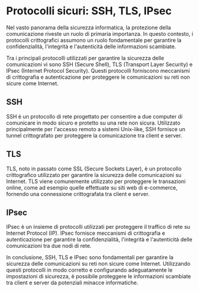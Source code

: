 # Protocolli sicuri: SSH, TLS, IPsec

Nel vasto panorama della sicurezza informatica, la protezione della comunicazione riveste un ruolo di primaria importanza. In questo contesto, i protocolli crittografici assumono un ruolo fondamentale per garantire la confidenzialità, l'integrità e l'autenticità delle informazioni scambiate.

Tra i principali protocolli utilizzati per garantire la sicurezza delle comunicazioni vi sono SSH (Secure Shell), TLS (Transport Layer Security) e IPsec (Internet Protocol Security). Questi protocolli forniscono meccanismi di crittografia e autenticazione per proteggere le comunicazioni su reti non sicure come Internet.

## SSH

SSH è un protocollo di rete progettato per consentire a due computer di comunicare in modo sicuro e protetto su una rete non sicura. Utilizzato principalmente per l'accesso remoto a sistemi Unix-like, SSH fornisce un tunnel crittografato per proteggere la comunicazione tra client e server.

## TLS

TLS, noto in passato come SSL (Secure Sockets Layer), è un protocollo crittografico utilizzato per garantire la sicurezza delle comunicazioni su Internet. TLS viene comunemente utilizzato per proteggere le transazioni online, come ad esempio quelle effettuate su siti web di e-commerce, fornendo una connessione crittografata tra client e server.

## IPsec

IPsec è un insieme di protocolli utilizzati per proteggere il traffico di rete su Internet Protocol (IP). IPsec fornisce meccanismi di crittografia e autenticazione per garantire la confidenzialità, l'integrità e l'autenticità delle comunicazioni tra due nodi di rete.

In conclusione, SSH, TLS e IPsec sono fondamentali per garantire la sicurezza delle comunicazioni su reti non sicure come Internet. Utilizzando questi protocolli in modo corretto e configurando adeguatamente le impostazioni di sicurezza, è possibile proteggere le informazioni scambiate tra client e server da potenziali minacce informatiche.